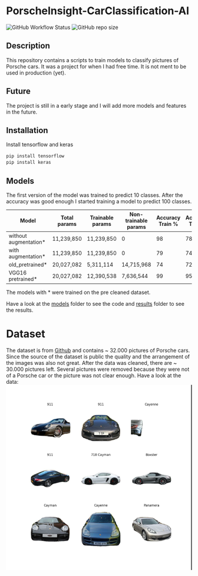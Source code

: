 # PorscheInsight-CarClassification-AI
![GitHub Workflow Status](https://img.shields.io/github/actions/workflow/status/Flippchen/PorscheInsight-CarClassification-AI/python.yaml?logoColor=blue&style=flat-square) ![GitHub repo size](https://img.shields.io/github/repo-size/Flippchen/PorscheInsight-CarClassification-AI?style=flat-square)
## Description
This repository contains a scripts to train models to classify pictures of Porsche cars.
It was a project for when I had free time. It is not ment to be used in production (yet).

## Future
The project is still in a early stage and I will add more models and features in the future.

## Installation
Install tensorflow and keras
```bash
pip install tensorflow
pip install keras
```
## Models
The first version of the model was trained to predict 10 classes. After the accuracy was good enough I started training a model to predict 100 classes.

| Model                 | Total params  | Trainable params  | Non-trainable params | Accuracy Train % | Accuracy Test % | Number of classes |
|-----------------------|---------------|-------------------|----------------------|------------------|-----------------|-------------------|
| without augmentation* | 11,239,850    | 11,239,850        | 0                    | 98               | 78              | 10                |
| with augmentation*    | 11,239,850    | 11,239,850        | 0                    | 79               | 74              | 10                |
| old_pretrained*       | 20,027,082    | 5,311,114         | 14,715,968           | 74               | 72              | 10                |
| VGG16 pretrained*     | 20,027,082    | 12,390,538        | 7,636,544            | 99               | 95              | 10                |
The models with * were trained on the pre cleaned dataset.

Have a look at the [models](models) folder to see the code and [results](results) folder to see the results.
# Dataset
The dataset is from [Github](https://github.com/Flippchen/porsche-pictures) and contains ~ 32.000 pictures of Porsche cars.
Since the source of the dataset is public the quality and the arrangement of the images was also not great.
After the data was cleaned, there are ~ 30.000 pictures left. Several pictures were removed because they were not of a Porsche car or the picture was not clear enough.
Have a look at the data:
![Sample images](results/sample_images.png "Sample images") 